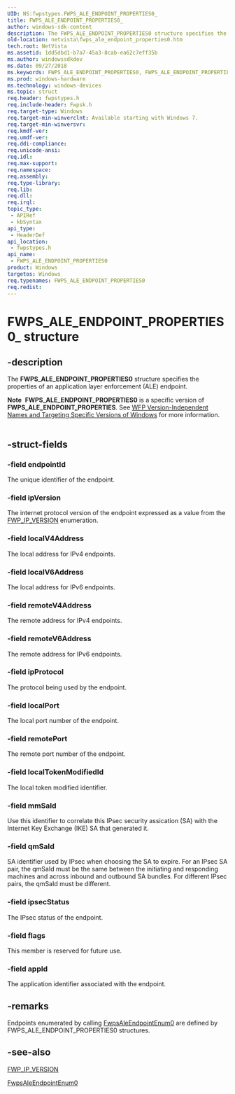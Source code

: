 ```yaml
---
UID: NS:fwpstypes.FWPS_ALE_ENDPOINT_PROPERTIES0_
title: FWPS_ALE_ENDPOINT_PROPERTIES0_
author: windows-sdk-content
description: The FWPS_ALE_ENDPOINT_PROPERTIES0 structure specifies the properties of an application layer enforcement (ALE) endpoint.Note  FWPS_ALE_ENDPOINT_PROPERTIES0 is a specific version of FWPS_ALE_ENDPOINT_PROPERTIES.
old-location: netvista\fwps_ale_endpoint_properties0.htm
tech.root: NetVista
ms.assetid: 1dd5dbd1-b7a7-45a3-8cab-ea62c7eff35b
ms.author: windowssdkdev
ms.date: 09/27/2018
ms.keywords: FWPS_ALE_ENDPOINT_PROPERTIES0, FWPS_ALE_ENDPOINT_PROPERTIES0 structure [Network Drivers Starting with Windows Vista], FWPS_ALE_ENDPOINT_PROPERTIES0_, fwpstypes/FWPS_ALE_ENDPOINT_PROPERTIES0, netvista.fwps_ale_endpoint_properties0, wfp_ref_3_struct_3_fwps_A-E_b528750a-0c8a-4406-81ab-30aa574fb215.xml
ms.prod: windows-hardware
ms.technology: windows-devices
ms.topic: struct
req.header: fwpstypes.h
req.include-header: Fwpsk.h
req.target-type: Windows
req.target-min-winverclnt: Available starting with Windows 7.
req.target-min-winversvr: 
req.kmdf-ver: 
req.umdf-ver: 
req.ddi-compliance: 
req.unicode-ansi: 
req.idl: 
req.max-support: 
req.namespace: 
req.assembly: 
req.type-library: 
req.lib: 
req.dll: 
req.irql: 
topic_type:
 - APIRef
 - kbSyntax
api_type:
 - HeaderDef
api_location:
 - fwpstypes.h
api_name:
 - FWPS_ALE_ENDPOINT_PROPERTIES0
product: Windows
targetos: Windows
req.typenames: FWPS_ALE_ENDPOINT_PROPERTIES0
req.redist: 
---
```


# FWPS_ALE_ENDPOINT_PROPERTIES0_ structure


## -description


The <b>FWPS_ALE_ENDPOINT_PROPERTIES0</b> structure specifies the properties of an application layer
  enforcement (ALE) endpoint.
<div class="alert"><b>Note</b>  <b>FWPS_ALE_ENDPOINT_PROPERTIES0</b> is a specific version of <b>FWPS_ALE_ENDPOINT_PROPERTIES</b>. See <a href="https://msdn.microsoft.com/FBDF53E5-F7DE-4DEB-AC18-6D2BB59FE670">WFP Version-Independent Names and Targeting Specific Versions of Windows</a> for more information.</div><div> </div>

## -struct-fields




### -field endpointId

The unique identifier of the endpoint.


### -field ipVersion

The internet protocol version of the endpoint expressed as a value from the 
     <a href="https://msdn.microsoft.com/7b57b378-bdb3-4dbe-9174-1e19601d8ece">FWP_IP_VERSION</a> enumeration.


### -field localV4Address

The local address for IPv4 endpoints.


### -field localV6Address

The local address for IPv6 endpoints.


### -field remoteV4Address

The remote address for IPv4 endpoints.


### -field remoteV6Address

The remote address for IPv6 endpoints.


### -field ipProtocol

The protocol being used by the endpoint.


### -field localPort

The local port number of the endpoint.


### -field remotePort

The remote port number of the endpoint.


### -field localTokenModifiedId

The local token modified identifier.


### -field mmSaId

Use this identifier to correlate this IPsec security assication (SA) with the Internet Key Exchange (IKE) SA that generated it.


### -field qmSaId

SA identifier used by IPsec when choosing the SA to expire. For an IPsec SA
     pair, the qmSaId must be the same between the initiating and responding machines and across inbound and
     outbound SA bundles. For different IPsec pairs, the qmSaId must be different.


### -field ipsecStatus

The IPsec status of the endpoint.


### -field flags

This member is reserved for future use.


### -field appId

The application identifier associated with the endpoint.


## -remarks



Endpoints enumerated by calling 
    <a href="https://msdn.microsoft.com/8b3257ea-9eeb-426b-8c82-a4f0242861a8">FwpsAleEndpointEnum0</a> are defined by
    FWPS_ALE_ENDPOINT_PROPERTIES0 structures.




## -see-also




<a href="https://msdn.microsoft.com/7b57b378-bdb3-4dbe-9174-1e19601d8ece">FWP_IP_VERSION</a>



<a href="https://msdn.microsoft.com/8b3257ea-9eeb-426b-8c82-a4f0242861a8">FwpsAleEndpointEnum0</a>
 

 

